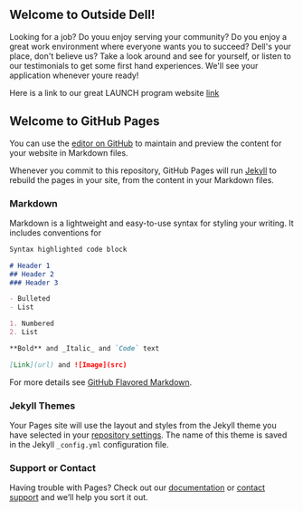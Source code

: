 ## Welcome to Outside Dell!

Looking for a job? Do youu enjoy serving your community? Do you enjoy a great work environment where everyone wants you to succeed? Dell's your place, don't believe us? Take a look around and see for yourself, or listen to our testimonials to get some first hand experiences. We'll see your application whenever youre ready!

Here is a link to our great LAUNCH program website [link](http://Matthieu98.github.io/Launchtest)














## Welcome to GitHub Pages

You can use the [editor on GitHub](https://github.com/Matthieu98/D_I_Project/edit/master/index.md) to maintain and preview the content for your website in Markdown files.

Whenever you commit to this repository, GitHub Pages will run [Jekyll](https://jekyllrb.com/) to rebuild the pages in your site, from the content in your Markdown files.

### Markdown

Markdown is a lightweight and easy-to-use syntax for styling your writing. It includes conventions for

```markdown
Syntax highlighted code block

# Header 1
## Header 2
### Header 3

- Bulleted
- List

1. Numbered
2. List

**Bold** and _Italic_ and `Code` text

[Link](url) and ![Image](src)
```

For more details see [GitHub Flavored Markdown](https://guides.github.com/features/mastering-markdown/).

### Jekyll Themes

Your Pages site will use the layout and styles from the Jekyll theme you have selected in your [repository settings](https://github.com/Matthieu98/D_I_Project/settings). The name of this theme is saved in the Jekyll `_config.yml` configuration file.

### Support or Contact

Having trouble with Pages? Check out our [documentation](https://help.github.com/categories/github-pages-basics/) or [contact support](https://github.com/contact) and we’ll help you sort it out.
